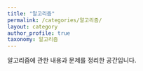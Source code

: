 ```yaml
---
title: "알고리즘"
permalink: /categories/알고리즘/
layout: category
author_profile: true
taxonomy: 알고리즘
---
```


알고리즘에 관한 내용과 문제를 정리한 공간입니다.

